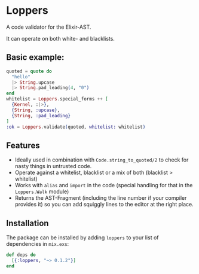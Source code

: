 # Loppers

A code validator for the Elixir-AST.

It can operate on both white- and blacklists.

## Basic example:
```elixir
quoted = quote do
  "hello"
  |> String.upcase
  |> String.pad_leading(4, "0")
end
whitelist = Loppers.special_forms ++ [
  {Kernel, :|>},
  {String, :upcase},
  {String, :pad_leading}
]
:ok = Loppers.validate(quoted, whitelist: whitelist)
```

## Features

 * Ideally used in combination with `Code.string_to_quoted/2` to check for
   nasty things in untrusted code.
 * Operate against a whitelist, blacklist or a mix of both (blacklist > whitelist)
 * Works with `alias` and `import` in the code (special handling for that in
   the `Loppers.Walk` module)
 * Returns the AST-Fragment (including the line number if your compiler provides it)
   so you can add squiggly lines to the editor at the right place.

## Installation

The package can be installed by adding `loppers` to your list of dependencies
in `mix.exs`:

```elixir
def deps do
  [{:loppers, "~> 0.1.2"}]
end
```
